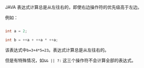 JAVA 表达式计算总是从左往右的，即使右边操作符的优先级高于左边。

例如：

```java

int a = 2;

int b = ++a + ++a * ++a;

```

该表达式中`b=3+4*5=23`。表达式计算总是从左往右的。

但是有特殊情况，如`&& || ?:` 这三个操作符不会计算全部的表达式。

